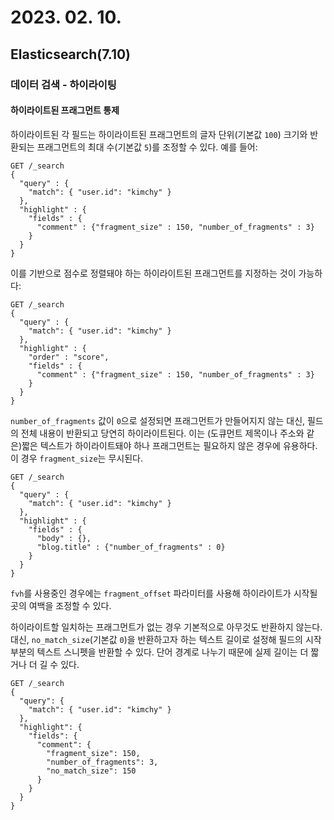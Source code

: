 # 2023. 02. 10.

## Elasticsearch(7.10)

### 데이터 검색 - 하이라이팅

#### 하이라이트된 프래그먼트 통제

하이라이트된 각 필드는 하이라이트된 프래그먼트의 글자 단위(기본값 `100`) 크기와 반환되는 프래그먼트의 최대 수(기본값 `5`)를 조정할 수 있다. 예를 들어:

```http
GET /_search
{
  "query" : {
    "match": { "user.id": "kimchy" }
  },
  "highlight" : {
    "fields" : {
      "comment" : {"fragment_size" : 150, "number_of_fragments" : 3}
    }
  }
}
```

이를 기반으로 점수로 정렬돼야 하는 하이라이트된 프래그먼트를 지정하는 것이 가능하다:

```http
GET /_search
{
  "query" : {
    "match": { "user.id": "kimchy" }
  },
  "highlight" : {
    "order" : "score",
    "fields" : {
      "comment" : {"fragment_size" : 150, "number_of_fragments" : 3}
    }
  }
}
```

`number_of_fragments` 값이 `0`으로 설정되면 프래그먼트가 만들어지지 않는 대신, 필드의 전체 내용이 반환되고 당연히 하이라이트된다. 이는 (도큐먼트 제목이나 주소와 같은)짧은 텍스트가 하이라이트돼야 하나 프래그먼트는 필요하지 않은 경우에 유용하다. 이 경우 `fragment_size`는 무시된다.

```http
GET /_search
{
  "query" : {
    "match": { "user.id": "kimchy" }
  },
  "highlight" : {
    "fields" : {
      "body" : {},
      "blog.title" : {"number_of_fragments" : 0}
    }
  }
}
```

`fvh`를 사용중인 경우에는 `fragment_offset` 파라미터를 사용해 하이라이트가 시작될 곳의 여백을 조정할 수 있다.

하이라이트할 일치하는 프래그먼트가 없는 경우 기본적으로 아무것도 반환하지 않는다. 대신, `no_match_size`(기본값 `0`)을 반환하고자 하는 텍스트 길이로 설정해 필드의 시작 부분의 텍스트 스니펫을 반환할 수 있다. 단어 경계로 나누기 때문에 실제 길이는 더 짧거나 더 길 수 있다.

```http
GET /_search
{
  "query": {
    "match": { "user.id": "kimchy" }
  },
  "highlight": {
    "fields": {
      "comment": {
        "fragment_size": 150,
        "number_of_fragments": 3,
        "no_match_size": 150
      }
    }
  }
}
```

